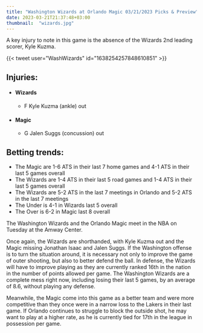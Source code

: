 ```yaml
---
title: "Washington Wizards at Orlando Magic 03/21/2023 Picks & Preview"
date: 2023-03-21T21:37:48+03:00
thumbnail:  "wizards.jpg"
---
```

A key injury to note in this game is the absence of the Wizards 2nd leading scorer, Kyle Kuzma.
<!--more-->{{< tweet user="WashWizards" id="1638254257848610851" >}}

## Injuries:

  - #### Wizards

    - F Kyle Kuzma (ankle) out

  - #### Magic

    - G Jalen Suggs (concussion) out

## Betting trends:

  - The Magic are 1-6 ATS in their last 7 home games and 4-1 ATS in their last 5 games overall
  - The Wizards are 1-4 ATS in their last 5 road games and 1-4 ATS in their last 5 games overall
  - The Wizards are 5-2 ATS in the last 7 meetings in Orlando and 5-2 ATS in the last 7 meetings
  - The Under is 4-1 in Wizards last 5 overall
  - The Over is 6-2 in Magic last 8 overall

The Washington Wizards and the Orlando Magic meet in the NBA on Tuesday at the Amway Center.

Once again, the Wizards are shorthanded, with Kyle Kuzma out and the Magic missing Jonathan Isaac and Jalen Suggs.
If the Washington offense is to turn the situation around, it is necessary not only to improve the game of outer shooting, but also to better defend the ball. In defense, the Wizards will have to improve playing as they are currently ranked 16th in the nation in the number of points allowed per game. The Washington Wizards are a complete mess right now, including losing their last 5 games, by an average of 8.6, without playing any defense.

Meanwhile, the Magic come into this game as a better team and were more competitive than they once were in a narrow loss to the Lakers in their last game. If Orlando continues to struggle to block the outside shot, he may want to play at a higher rate, as he is currently tied for 17th in the league in possession per game.
